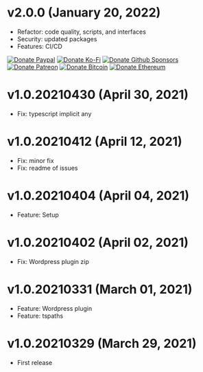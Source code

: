 # v2.0.0 (January 20, 2022)

-   Refactor: code quality, scripts, and interfaces
-   Security: updated packages
-   Features: CI/CD

<!-- all-shields/sponsors-badges:START -->

[![Donate Paypal](https://img.shields.io/badge/donate-paypal-005EA6.svg?style=for-the-badge&logo=paypal)](https://www.paypal.me/ptkdev) [![Donate Ko-Fi](https://img.shields.io/badge/donate-ko--fi-29abe0.svg?style=for-the-badge&logo=ko-fi)](https://ko-fi.com/ptkdev) [![Donate Github Sponsors](https://img.shields.io/badge/donate-sponsors-ea4aaa.svg?style=for-the-badge&logo=github)](https://github.com/sponsors/ptkdev) [![Donate Patreon](https://img.shields.io/badge/donate-patreon-F87668.svg?style=for-the-badge&logo=patreon)](https://www.patreon.com/join/ptkdev) [![Donate Bitcoin](https://img.shields.io/badge/BTC-35jQmZCy4nsxoMM3QPFrnZePDVhdKaHMRH-E38B29.svg?style=flat-square&logo=bitcoin)](https://ptk.dev/img/icons/menu/bitcoin_wallet.png) [![Donate Ethereum](https://img.shields.io/badge/ETH-0x8b8171661bEb032828e82baBb0B5B98Ba8fBEBFc-4E8EE9.svg?style=flat-square&logo=ethereum)](https://ptk.dev/img/icons/menu/ethereum_wallet.png)

<!-- all-shields/sponsors-badges:END -->

# v1.0.20210430 (April 30, 2021)

-   Fix: typescript implicit any

# v1.0.20210412 (April 12, 2021)

-   Fix: minor fix
-   Fix: readme of issues

# v1.0.20210404 (April 04, 2021)

-   Feature: Setup

# v1.0.20210402 (April 02, 2021)

-   Fix: Wordpress plugin zip

# v1.0.20210331 (March 01, 2021)

-   Feature: Wordpress plugin
-   Feature: tspaths

# v1.0.20210329 (March 29, 2021)

-   First release
